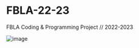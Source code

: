 # FBLA-22-23
FBLA Coding &amp; Programming Project // 2022-2023


![image](https://user-images.githubusercontent.com/62295620/199627237-ff36bef0-f1e4-42bf-9b89-e1d73a7a5cde.png)
